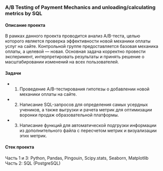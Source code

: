 ### A/B Testing of Payment Mechanics and unloading/calculating metrics by SQL
#### Описание проекта
В рамках данного проекта проводится анализ A/B-теста, целью которого является проверка эффективности новой механики оплаты услуг на сайте.
Контрольной группе предоставляется базовая механика оплаты, а целевой — новая. Основная задача корректно провести эксперимент, интерпретировать результаты и принять решение о масштабировании изменений на всех пользователей.
#### Задачи
* 1. Проведение A/B-тестирования гипотезы о добавлении новой механики оплаты на сайте.
* 2. Написание SQL-запросов для определения самых усердных учеников, а также выгрузки и рачета метрик для оптимизации воронки продаж образовательной платформы.
* 3. Написание функций для автоматической подгрузки информации из дополнительного файла с пересчетом метрик и визуализации этих метрик.
#### Стек проекта
Часть 1 и 3:
Python, Pandas, Pingouin, Scipy.stats, Seaborn, Matplotlib
Часть 2:
SQL (PostgreSQL)
